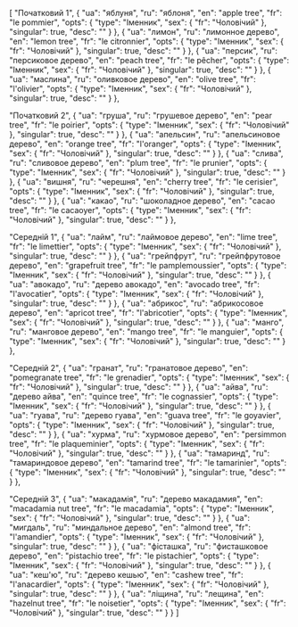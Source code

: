 [
  "Початковий 1",
  {
    "ua": "яблуня",
    "ru": "яблоня",
    "en": "apple tree",
    "fr": "le pommier",
    "opts": {
      "type": "Іменник",
      "sex": {
        "fr": "Чоловічий"
      },
      "singular": true,
      "desc": ""
    }
  },
  {
    "ua": "лимон",
    "ru": "лимонное дерево",
    "en": "lemon tree",
    "fr": "le citronnier",
    "opts": {
      "type": "Іменник",
      "sex": {
        "fr": "Чоловічий"
      },
      "singular": true,
      "desc": ""
    }
  },
  {
    "ua": "персик",
    "ru": "персиковое дерево",
    "en": "peach tree",
    "fr": "le pêcher",
    "opts": {
      "type": "Іменник",
      "sex": {
        "fr": "Чоловічий"
      },
      "singular": true,
      "desc": ""
    }
  },
  {
    "ua": "маслина",
    "ru": "оливковое дерево",
    "en": "olive tree",
    "fr": "l'olivier",
    "opts": {
      "type": "Іменник",
      "sex": {
        "fr": "Чоловічий"
      },
      "singular": true,
      "desc": ""
    }
  },


  
  "Початковий 2",
  {
    "ua": "груша",
    "ru": "грушевое дерево",
    "en": "pear tree",
    "fr": "le poirier",
    "opts": {
      "type": "Іменник",
      "sex": {
        "fr": "Чоловічий"
      },
      "singular": true,
      "desc": ""
    }
  },
  {
    "ua": "апельсин",
    "ru": "апельсиновое дерево",
    "en": "orange tree",
    "fr": "l'oranger",
    "opts": {
      "type": "Іменник",
      "sex": {
        "fr": "Чоловічий"
      },
      "singular": true,
      "desc": ""
    }
  },
  {
    "ua": "слива",
    "ru": "сливовое дерево",
    "en": "plum tree",
    "fr": "le prunier",
    "opts": {
      "type": "Іменник",
      "sex": {
        "fr": "Чоловічий"
      },
      "singular": true,
      "desc": ""
    }
  },
  {
    "ua": "вишня",
    "ru": "черешня",
    "en": "cherry tree",
    "fr": "le cerisier",
    "opts": {
      "type": "Іменник",
      "sex": {
        "fr": "Чоловічий"
      },
      "singular": true,
      "desc": ""
    }
  },
  {
    "ua": "какао",
    "ru": "шоколадное дерево",
    "en": "cacao tree",
    "fr": "le cacaoyer",
    "opts": {
      "type": "Іменник",
      "sex": {
        "fr": "Чоловічий"
      },
      "singular": true,
      "desc": ""
    }
  },



  "Середній 1",
  {
    "ua": "лайм",
    "ru": "лаймовое дерево",
    "en": "lime tree",
    "fr": "le limettier",
    "opts": {
      "type": "Іменник",
      "sex": {
        "fr": "Чоловічий"
      },
      "singular": true,
      "desc": ""
    }
  },
  {
    "ua": "грейпфрут",
    "ru": "грейпфрутовое дерево",
    "en": "grapefruit tree",
    "fr": "le pamplemoussier",
    "opts": {
      "type": "Іменник",
      "sex": {
        "fr": "Чоловічий"
      },
      "singular": true,
      "desc": ""
    }
  },
  {
    "ua": "авокадо",
    "ru": "дерево авокадо",
    "en": "avocado tree",
    "fr": "l'avocatier",
    "opts": {
      "type": "Іменник",
      "sex": {
        "fr": "Чоловічий"
      },
      "singular": true,
      "desc": ""
    }
  },
  {
    "ua": "абрикос",
    "ru": "абрикосовое дерево",
    "en": "apricot tree",
    "fr": "l'abricotier",
    "opts": {
      "type": "Іменник",
      "sex": {
        "fr": "Чоловічий"
      },
      "singular": true,
      "desc": ""
    }
  },
  {
    "ua": "манго",
    "ru": "манговое дерево",
    "en": "mango tree",
    "fr": "le manguier",
    "opts": {
      "type": "Іменник",
      "sex": {
        "fr": "Чоловічий"
      },
      "singular": true,
      "desc": ""
    }
  },



  "Середній 2",
  {
    "ua": "гранат",
    "ru": "гранатовое дерево",
    "en": "pomegranate tree",
    "fr": "le grenadier",
    "opts": {
      "type": "Іменник",
      "sex": {
        "fr": "Чоловічий"
      },
      "singular": true,
      "desc": ""
    }
  },
  {
    "ua": "айва",
    "ru": "дерево айва",
    "en": "quince tree",
    "fr": "le cognassier",
    "opts": {
      "type": "Іменник",
      "sex": {
        "fr": "Чоловічий"
      },
      "singular": true,
      "desc": ""
    }
  },
  {
    "ua": "гуава",
    "ru": "дерево гуава",
    "en": "guava tree",
    "fr": "le goyavier",
    "opts": {
      "type": "Іменник",
      "sex": {
        "fr": "Чоловічий"
      },
      "singular": true,
      "desc": ""
    }
  },
  {
    "ua": "хурма",
    "ru": "хурмовое дерево",
    "en": "persimmon tree",
    "fr": "le plaqueminier",
    "opts": {
      "type": "Іменник",
      "sex": {
        "fr": "Чоловічий"
      },
      "singular": true,
      "desc": ""
    }
  },
  {
    "ua": "тамаринд",
    "ru": "тамариндовое дерево",
    "en": "tamarind tree",
    "fr": "le tamarinier",
    "opts": {
      "type": "Іменник",
      "sex": {
        "fr": "Чоловічий"
      },
      "singular": true,
      "desc": ""
    }
  },



  "Середній 3",
  {
    "ua": "макадамія",
    "ru": "дерево макадамия",
    "en": "macadamia nut tree",
    "fr": "le macadamia",
    "opts": {
      "type": "Іменник",
      "sex": {
        "fr": "Чоловічий"
      },
      "singular": true,
      "desc": ""
    }
  },
  {
    "ua": "мигдаль",
    "ru": "миндальное дерево",
    "en": "almond tree",
    "fr": "l'amandier",
    "opts": {
      "type": "Іменник",
      "sex": {
        "fr": "Чоловічий"
      },
      "singular": true,
      "desc": ""
    }
  },
  {
    "ua": "фісташка",
    "ru": "фисташковое дерево",
    "en": "pistachio tree",
    "fr": "le pistachier",
    "opts": {
      "type": "Іменник",
      "sex": {
        "fr": "Чоловічий"
      },
      "singular": true,
      "desc": ""
    }
  },
  {
    "ua": "кеш'ю",
    "ru": "дерево кешью",
    "en": "cashew tree",
    "fr": "l'anacardier",
    "opts": {
      "type": "Іменник",
      "sex": {
        "fr": "Чоловічий"
      },
      "singular": true,
      "desc": ""
    }
  },
  {
    "ua": "ліщина",
    "ru": "лещина",
    "en": "hazelnut tree",
    "fr": "le noisetier",
    "opts": {
      "type": "Іменник",
      "sex": {
        "fr": "Чоловічий"
      },
      "singular": true,
      "desc": ""
    }
  }
]

